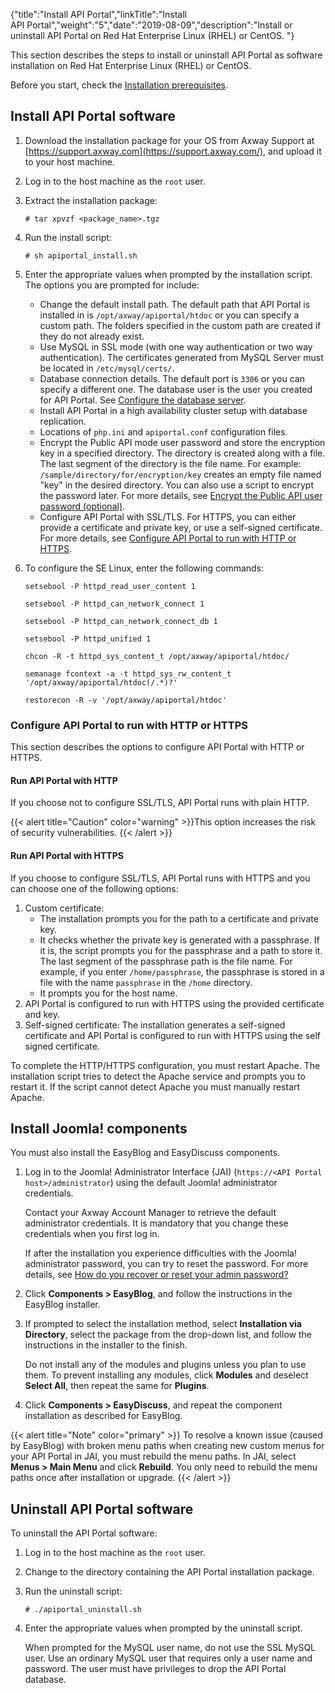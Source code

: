 {"title":"Install API Portal","linkTitle":"Install API Portal","weight":"5","date":"2019-08-09","description":"Install or uninstall API Portal on Red Hat Enterprise Linux (RHEL) or CentOS. "}

This section describes the steps to install or uninstall API Portal as software installation on Red Hat Enterprise Linux (RHEL) or CentOS.

Before you start, check the [Installation prerequisites](install_software_prereqs.htm).

## Install API Portal software

1.  Download the installation package for your OS from Axway Support at [https://support.axway.com](https://support.axway.com/), and upload it to your host machine.
2.  Log in to the host machine as the `root` user.
3.  Extract the installation package:

    ```
    # tar xpvzf <package_name>.tgz
    ```

5.  Run the install script:

    ```
    # sh apiportal_install.sh
    ```

7.  Enter the appropriate values when prompted by the installation script. The options you are prompted for include:
    -   Change the default install path. The default path that API Portal is installed in is `/opt/axway/apiportal/htdoc` or you can specify a custom path. The folders specified in the custom path are created if they do not already exist.
    -   Use MySQL in SSL mode (with one way authentication or two way authentication). The certificates generated from MySQL Server must be located in `/etc/mysql/certs/`.
    -   Database connection details. The default port is `3306` or you can specify a different one. The database user is the user you created for API Portal. See [Configure the database server](install_software_configure_database.htm).
    -   Install API Portal in a high availability cluster setup with database replication.
    -   Locations of `php.ini` and `apiportal.conf` configuration files.
    -   Encrypt the Public API mode user password and store the encryption key in a specified directory. The directory is created along with a file. The last segment of the directory is the file name. For example: `/sample/directory/for/encryption/key` creates an empty file named "key" in the desired directory. You can also use a script to encrypt the password later. For more details, see [Encrypt the Public API user password (optional)](Upgrade_software.htm#Encrypt).
    -   Configure API Portal with SSL/TLS. For HTTPS, you can either provide a certificate and private key, or use a self-signed certificate. For more details, see [Configure API Portal to run with HTTP or HTTPS](#Configur).

8.  To configure the SE Linux, enter the following commands:

    ```
    setsebool -P httpd_read_user_content 1

    setsebool -P httpd_can_network_connect 1

    setsebool -P httpd_can_network_connect_db 1

    setsebool -P httpd_unified 1

    chcon -R -t httpd_sys_content_t /opt/axway/apiportal/htdoc/

    semanage fcontext -a -t httpd_sys_rw_content_t '/opt/axway/apiportal/htdoc(/.*)?'

    restorecon -R -v '/opt/axway/apiportal/htdoc'
    ```

### Configure API Portal to run with HTTP or HTTPS

This section describes the options to configure API Portal with HTTP or HTTPS.

#### Run API Portal with HTTP

If you choose not to configure SSL/TLS, API Portal runs with plain HTTP.

{{< alert title="Caution" color="warning" >}}This option increases the risk of security vulnerabilities. {{< /alert >}}

#### Run API Portal with HTTPS

If you choose to configure SSL/TLS, API Portal runs with HTTPS and you can choose one of the following options:

1.  Custom certificate:
    -   The installation prompts you for the path to a certificate and private key.
    -   It checks whether the private key is generated with a passphrase. If it is, the script prompts you for the passphrase and a path to store it. The last segment of the passphrase path is the file name. For example, if you enter `/home/passphrase`, the passphrase is stored in a file with the name `passphrase` in the `/home` directory.
    -   It prompts you for the host name.
2.  API Portal is configured to run with HTTPS using the provided certificate and key.
3.  Self-signed certificate: The installation generates a self-signed certificate and API Portal is configured to run with HTTPS using the self signed certificate.

To complete the HTTP/HTTPS configuration, you must restart Apache. The installation script tries to detect the Apache service and prompts you to restart it. If the script cannot detect Apache you must manually restart Apache.

## Install Joomla! components

You must also install the EasyBlog and EasyDiscuss components.

1.  Log in to the Joomla! Administrator Interface (JAI) (`https://<API Portal host>/administrator`) using the default Joomla! administrator credentials.

    Contact your Axway Account Manager to retrieve the default administrator credentials. It is mandatory that you change these credentials when you first log in.
    
    If after the installation you experience difficulties with the Joomla! administrator password, you can try to reset the password. For more details, see [How do you recover or reset your admin password?](https://docs.joomla.org/How_do_you_recover_or_reset_your_admin_password%3F)

3.  Click **Components > EasyBlog**, and follow the instructions in the EasyBlog installer.
4.  If prompted to select the installation method, select **Installation via Directory**, select the package from the drop-down list, and follow the instructions in the installer to the finish.

    Do not install any of the modules and plugins unless you plan to use them. To prevent installing any modules, click **Modules** and deselect **Select All**, then repeat the same for **Plugins**.

6.  Click **Components > EasyDiscuss**, and repeat the component installation as described for EasyBlog.

{{< alert title="Note" color="primary" >}} To resolve a known issue (caused by EasyBlog) with broken menu paths when creating new custom menus for your API Portal in JAI, you must rebuild the menu paths. In JAI, select **Menus > Main Menu** and click **Rebuild**. You only need to rebuild the menu paths once after installation or upgrade. {{< /alert >}}

## Uninstall API Portal software

To uninstall the API Portal software:

1.  Log in to the host machine as the `root` user.
2.  Change to the directory containing the API Portal installation package.
3.  Run the uninstall script:

    ```
    # ./apiportal_uninstall.sh
    ```

5.  Enter the appropriate values when prompted by the uninstall script.

    When prompted for the MySQL user name, do not use the SSL MySQL user. Use an ordinary MySQL user that requires only a user name and password. The user must have privileges to drop the API Portal database.
